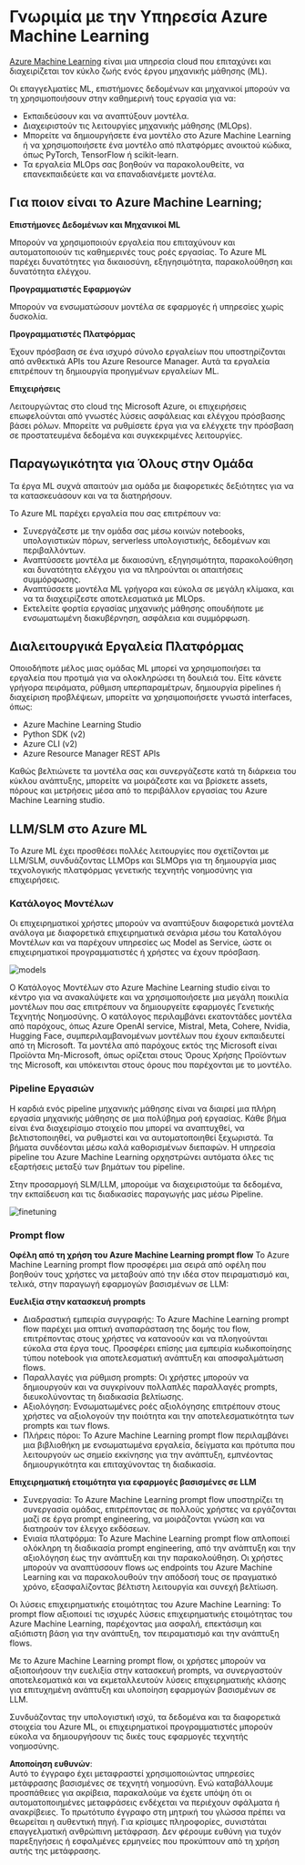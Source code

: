 # **Γνωριμία με την Υπηρεσία Azure Machine Learning**

[Azure Machine Learning](https://ml.azure.com?WT.mc_id=aiml-138114-kinfeylo) είναι μια υπηρεσία cloud που επιταχύνει και διαχειρίζεται τον κύκλο ζωής ενός έργου μηχανικής μάθησης (ML).

Οι επαγγελματίες ML, επιστήμονες δεδομένων και μηχανικοί μπορούν να τη χρησιμοποιήσουν στην καθημερινή τους εργασία για να:

- Εκπαιδεύσουν και να αναπτύξουν μοντέλα.
- Διαχειριστούν τις λειτουργίες μηχανικής μάθησης (MLOps).
- Μπορείτε να δημιουργήσετε ένα μοντέλο στο Azure Machine Learning ή να χρησιμοποιήσετε ένα μοντέλο από πλατφόρμες ανοικτού κώδικα, όπως PyTorch, TensorFlow ή scikit-learn.
- Τα εργαλεία MLOps σας βοηθούν να παρακολουθείτε, να επανεκπαιδεύετε και να επαναδιανέμετε μοντέλα.

## Για ποιον είναι το Azure Machine Learning;

**Επιστήμονες Δεδομένων και Μηχανικοί ML**

Μπορούν να χρησιμοποιούν εργαλεία που επιταχύνουν και αυτοματοποιούν τις καθημερινές τους ροές εργασίας. 
Το Azure ML παρέχει δυνατότητες για δικαιοσύνη, εξηγησιμότητα, παρακολούθηση και δυνατότητα ελέγχου.

**Προγραμματιστές Εφαρμογών**

Μπορούν να ενσωματώσουν μοντέλα σε εφαρμογές ή υπηρεσίες χωρίς δυσκολία.

**Προγραμματιστές Πλατφόρμας**

Έχουν πρόσβαση σε ένα ισχυρό σύνολο εργαλείων που υποστηρίζονται από ανθεκτικά APIs του Azure Resource Manager.
Αυτά τα εργαλεία επιτρέπουν τη δημιουργία προηγμένων εργαλείων ML.

**Επιχειρήσεις**

Λειτουργώντας στο cloud της Microsoft Azure, οι επιχειρήσεις επωφελούνται από γνωστές λύσεις ασφάλειας και ελέγχου πρόσβασης βάσει ρόλων.
Μπορείτε να ρυθμίσετε έργα για να ελέγχετε την πρόσβαση σε προστατευμένα δεδομένα και συγκεκριμένες λειτουργίες.

## Παραγωγικότητα για Όλους στην Ομάδα
Τα έργα ML συχνά απαιτούν μια ομάδα με διαφορετικές δεξιότητες για να τα κατασκευάσουν και να τα διατηρήσουν.

Το Azure ML παρέχει εργαλεία που σας επιτρέπουν να:
- Συνεργάζεστε με την ομάδα σας μέσω κοινών notebooks, υπολογιστικών πόρων, serverless υπολογιστικής, δεδομένων και περιβαλλόντων.
- Αναπτύσσετε μοντέλα με δικαιοσύνη, εξηγησιμότητα, παρακολούθηση και δυνατότητα ελέγχου για να πληρούνται οι απαιτήσεις συμμόρφωσης.
- Αναπτύσσετε μοντέλα ML γρήγορα και εύκολα σε μεγάλη κλίμακα, και να τα διαχειρίζεστε αποτελεσματικά με MLOps.
- Εκτελείτε φορτία εργασίας μηχανικής μάθησης οπουδήποτε με ενσωματωμένη διακυβέρνηση, ασφάλεια και συμμόρφωση.

## Διαλειτουργικά Εργαλεία Πλατφόρμας

Οποιοδήποτε μέλος μιας ομάδας ML μπορεί να χρησιμοποιήσει τα εργαλεία που προτιμά για να ολοκληρώσει τη δουλειά του.
Είτε κάνετε γρήγορα πειράματα, ρύθμιση υπερπαραμέτρων, δημιουργία pipelines ή διαχείριση προβλέψεων, μπορείτε να χρησιμοποιήσετε γνωστά interfaces, όπως:
- Azure Machine Learning Studio
- Python SDK (v2)
- Azure CLI (v2)
- Azure Resource Manager REST APIs

Καθώς βελτιώνετε τα μοντέλα σας και συνεργάζεστε κατά τη διάρκεια του κύκλου ανάπτυξης, μπορείτε να μοιράζεστε και να βρίσκετε assets, πόρους και μετρήσεις μέσα από το περιβάλλον εργασίας του Azure Machine Learning studio.

## **LLM/SLM στο Azure ML**

Το Azure ML έχει προσθέσει πολλές λειτουργίες που σχετίζονται με LLM/SLM, συνδυάζοντας LLMOps και SLMOps για τη δημιουργία μιας τεχνολογικής πλατφόρμας γενετικής τεχνητής νοημοσύνης για επιχειρήσεις.

### **Κατάλογος Μοντέλων**

Οι επιχειρηματικοί χρήστες μπορούν να αναπτύξουν διαφορετικά μοντέλα ανάλογα με διαφορετικά επιχειρηματικά σενάρια μέσω του Καταλόγου Μοντέλων και να παρέχουν υπηρεσίες ως Model as Service, ώστε οι επιχειρηματικοί προγραμματιστές ή χρήστες να έχουν πρόσβαση.

![models](../../../../translated_images/models.2450411eac222e539ffb55785a8f550d01be1030bd8eb67c9c4f9ae4ca5d64be.el.png)

Ο Κατάλογος Μοντέλων στο Azure Machine Learning studio είναι το κέντρο για να ανακαλύψετε και να χρησιμοποιήσετε μια μεγάλη ποικιλία μοντέλων που σας επιτρέπουν να δημιουργείτε εφαρμογές Γενετικής Τεχνητής Νοημοσύνης. Ο κατάλογος περιλαμβάνει εκατοντάδες μοντέλα από παρόχους, όπως Azure OpenAI service, Mistral, Meta, Cohere, Nvidia, Hugging Face, συμπεριλαμβανομένων μοντέλων που έχουν εκπαιδευτεί από τη Microsoft. Τα μοντέλα από παρόχους εκτός της Microsoft είναι Προϊόντα Μη-Microsoft, όπως ορίζεται στους Όρους Χρήσης Προϊόντων της Microsoft, και υπόκεινται στους όρους που παρέχονται με το μοντέλο.

### **Pipeline Εργασιών**

Η καρδιά ενός pipeline μηχανικής μάθησης είναι να διαιρεί μια πλήρη εργασία μηχανικής μάθησης σε μια πολύβημα ροή εργασίας. Κάθε βήμα είναι ένα διαχειρίσιμο στοιχείο που μπορεί να αναπτυχθεί, να βελτιστοποιηθεί, να ρυθμιστεί και να αυτοματοποιηθεί ξεχωριστά. Τα βήματα συνδέονται μέσω καλά καθορισμένων διεπαφών. Η υπηρεσία pipeline του Azure Machine Learning ορχηστρώνει αυτόματα όλες τις εξαρτήσεις μεταξύ των βημάτων του pipeline.

Στην προσαρμογή SLM/LLM, μπορούμε να διαχειριστούμε τα δεδομένα, την εκπαίδευση και τις διαδικασίες παραγωγής μας μέσω Pipeline.

![finetuning](../../../../translated_images/finetuning.b52e4aa971dfd8d3c668db913a2b419380533bd3a920d227ec19c078b7b3f309.el.png)

### **Prompt flow**

**Οφέλη από τη χρήση του Azure Machine Learning prompt flow**
Το Azure Machine Learning prompt flow προσφέρει μια σειρά από οφέλη που βοηθούν τους χρήστες να μεταβούν από την ιδέα στον πειραματισμό και, τελικά, στην παραγωγή εφαρμογών βασισμένων σε LLM:

**Ευελιξία στην κατασκευή prompts**

- Διαδραστική εμπειρία συγγραφής: Το Azure Machine Learning prompt flow παρέχει μια οπτική αναπαράσταση της δομής του flow, επιτρέποντας στους χρήστες να κατανοούν και να πλοηγούνται εύκολα στα έργα τους. Προσφέρει επίσης μια εμπειρία κωδικοποίησης τύπου notebook για αποτελεσματική ανάπτυξη και αποσφαλμάτωση flows.
- Παραλλαγές για ρύθμιση prompts: Οι χρήστες μπορούν να δημιουργούν και να συγκρίνουν πολλαπλές παραλλαγές prompts, διευκολύνοντας τη διαδικασία βελτίωσης.
- Αξιολόγηση: Ενσωματωμένες ροές αξιολόγησης επιτρέπουν στους χρήστες να αξιολογούν την ποιότητα και την αποτελεσματικότητα των prompts και των flows.
- Πλήρεις πόροι: Το Azure Machine Learning prompt flow περιλαμβάνει μια βιβλιοθήκη με ενσωματωμένα εργαλεία, δείγματα και πρότυπα που λειτουργούν ως σημείο εκκίνησης για την ανάπτυξη, εμπνέοντας δημιουργικότητα και επιταχύνοντας τη διαδικασία.

**Επιχειρηματική ετοιμότητα για εφαρμογές βασισμένες σε LLM**

- Συνεργασία: Το Azure Machine Learning prompt flow υποστηρίζει τη συνεργασία ομάδας, επιτρέποντας σε πολλούς χρήστες να εργάζονται μαζί σε έργα prompt engineering, να μοιράζονται γνώση και να διατηρούν τον έλεγχο εκδόσεων.
- Ενιαία πλατφόρμα: Το Azure Machine Learning prompt flow απλοποιεί ολόκληρη τη διαδικασία prompt engineering, από την ανάπτυξη και την αξιολόγηση έως την ανάπτυξη και την παρακολούθηση. Οι χρήστες μπορούν να αναπτύσσουν flows ως endpoints του Azure Machine Learning και να παρακολουθούν την απόδοσή τους σε πραγματικό χρόνο, εξασφαλίζοντας βέλτιστη λειτουργία και συνεχή βελτίωση.

Οι λύσεις επιχειρηματικής ετοιμότητας του Azure Machine Learning: Το prompt flow αξιοποιεί τις ισχυρές λύσεις επιχειρηματικής ετοιμότητας του Azure Machine Learning, παρέχοντας μια ασφαλή, επεκτάσιμη και αξιόπιστη βάση για την ανάπτυξη, τον πειραματισμό και την ανάπτυξη flows.

Με το Azure Machine Learning prompt flow, οι χρήστες μπορούν να αξιοποιήσουν την ευελιξία στην κατασκευή prompts, να συνεργαστούν αποτελεσματικά και να εκμεταλλευτούν λύσεις επιχειρηματικής κλάσης για επιτυχημένη ανάπτυξη και υλοποίηση εφαρμογών βασισμένων σε LLM.

Συνδυάζοντας την υπολογιστική ισχύ, τα δεδομένα και τα διαφορετικά στοιχεία του Azure ML, οι επιχειρηματικοί προγραμματιστές μπορούν εύκολα να δημιουργήσουν τις δικές τους εφαρμογές τεχνητής νοημοσύνης.

**Αποποίηση ευθυνών**:  
Αυτό το έγγραφο έχει μεταφραστεί χρησιμοποιώντας υπηρεσίες μετάφρασης βασισμένες σε τεχνητή νοημοσύνη. Ενώ καταβάλλουμε προσπάθειες για ακρίβεια, παρακαλούμε να έχετε υπόψη ότι οι αυτοματοποιημένες μεταφράσεις ενδέχεται να περιέχουν σφάλματα ή ανακρίβειες. Το πρωτότυπο έγγραφο στη μητρική του γλώσσα πρέπει να θεωρείται η αυθεντική πηγή. Για κρίσιμες πληροφορίες, συνιστάται επαγγελματική ανθρώπινη μετάφραση. Δεν φέρουμε ευθύνη για τυχόν παρεξηγήσεις ή εσφαλμένες ερμηνείες που προκύπτουν από τη χρήση αυτής της μετάφρασης.